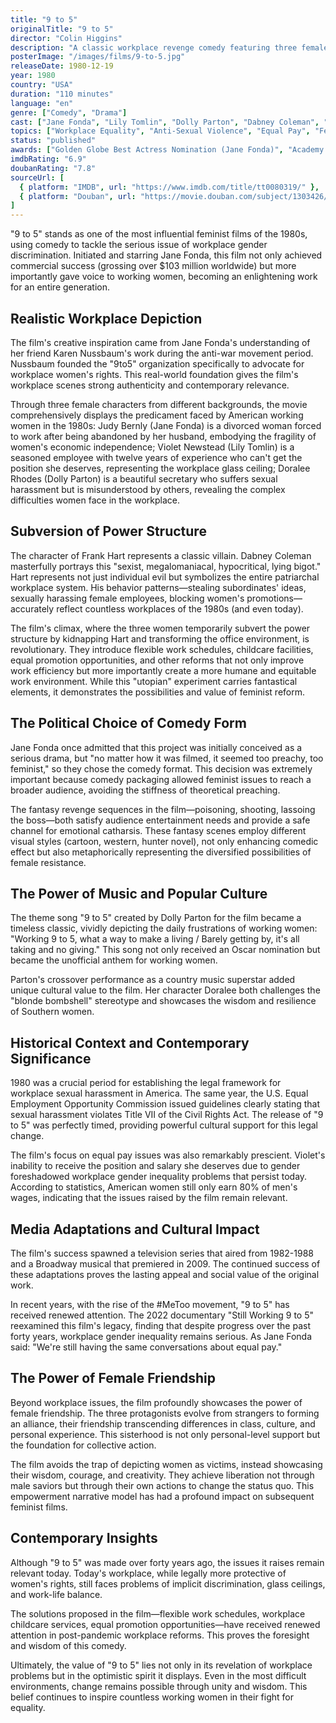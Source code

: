 ```yaml
---
title: "9 to 5"
originalTitle: "9 to 5"
director: "Colin Higgins"
description: "A classic workplace revenge comedy featuring three female employees who unite against their sexist boss, starring Jane Fonda, Lily Tomlin, and Dolly Parton. This groundbreaking film profoundly reveals gender discrimination, sexual harassment, and pay inequality issues in the 1980s workplace."
posterImage: "/images/films/9-to-5.jpg"
releaseDate: 1980-12-19
year: 1980
country: "USA"
duration: "110 minutes"
language: "en"
genre: ["Comedy", "Drama"]
cast: ["Jane Fonda", "Lily Tomlin", "Dolly Parton", "Dabney Coleman", "Elizabeth Wilson"]
topics: ["Workplace Equality", "Anti-Sexual Violence", "Equal Pay", "Female Friendship", "Patriarchy Critique"]
status: "published"
awards: ["Golden Globe Best Actress Nomination (Jane Fonda)", "Academy Award Best Original Song Nomination", "American Music Award Best Soundtrack"]
imdbRating: "6.9"
doubanRating: "7.8"
sourceUrl: [
  { platform: "IMDB", url: "https://www.imdb.com/title/tt0080319/" },
  { platform: "Douban", url: "https://movie.douban.com/subject/1303426/" }
]
---
```


"9 to 5" stands as one of the most influential feminist films of the 1980s, using comedy to tackle the serious issue of workplace gender discrimination. Initiated and starring Jane Fonda, this film not only achieved commercial success (grossing over $103 million worldwide) but more importantly gave voice to working women, becoming an enlightening work for an entire generation.

## Realistic Workplace Depiction

The film's creative inspiration came from Jane Fonda's understanding of her friend Karen Nussbaum's work during the anti-war movement period. Nussbaum founded the "9to5" organization specifically to advocate for workplace women's rights. This real-world foundation gives the film's workplace scenes strong authenticity and contemporary relevance.

Through three female characters from different backgrounds, the movie comprehensively displays the predicament faced by American working women in the 1980s: Judy Bernly (Jane Fonda) is a divorced woman forced to work after being abandoned by her husband, embodying the fragility of women's economic independence; Violet Newstead (Lily Tomlin) is a seasoned employee with twelve years of experience who can't get the position she deserves, representing the workplace glass ceiling; Doralee Rhodes (Dolly Parton) is a beautiful secretary who suffers sexual harassment but is misunderstood by others, revealing the complex difficulties women face in the workplace.

## Subversion of Power Structure

The character of Frank Hart represents a classic villain. Dabney Coleman masterfully portrays this "sexist, megalomaniacal, hypocritical, lying bigot." Hart represents not just individual evil but symbolizes the entire patriarchal workplace system. His behavior patterns—stealing subordinates' ideas, sexually harassing female employees, blocking women's promotions—accurately reflect countless workplaces of the 1980s (and even today).

The film's climax, where the three women temporarily subvert the power structure by kidnapping Hart and transforming the office environment, is revolutionary. They introduce flexible work schedules, childcare facilities, equal promotion opportunities, and other reforms that not only improve work efficiency but more importantly create a more humane and equitable work environment. While this "utopian" experiment carries fantastical elements, it demonstrates the possibilities and value of feminist reform.

## The Political Choice of Comedy Form

Jane Fonda once admitted that this project was initially conceived as a serious drama, but "no matter how it was filmed, it seemed too preachy, too feminist," so they chose the comedy format. This decision was extremely important because comedy packaging allowed feminist issues to reach a broader audience, avoiding the stiffness of theoretical preaching.

The fantasy revenge sequences in the film—poisoning, shooting, lassoing the boss—both satisfy audience entertainment needs and provide a safe channel for emotional catharsis. These fantasy scenes employ different visual styles (cartoon, western, hunter novel), not only enhancing comedic effect but also metaphorically representing the diversified possibilities of female resistance.

## The Power of Music and Popular Culture

The theme song "9 to 5" created by Dolly Parton for the film became a timeless classic, vividly depicting the daily frustrations of working women: "Working 9 to 5, what a way to make a living / Barely getting by, it's all taking and no giving." This song not only received an Oscar nomination but became the unofficial anthem for working women.

Parton's crossover performance as a country music superstar added unique cultural value to the film. Her character Doralee both challenges the "blonde bombshell" stereotype and showcases the wisdom and resilience of Southern women.

## Historical Context and Contemporary Significance

1980 was a crucial period for establishing the legal framework for workplace sexual harassment in America. The same year, the U.S. Equal Employment Opportunity Commission issued guidelines clearly stating that sexual harassment violates Title VII of the Civil Rights Act. The release of "9 to 5" was perfectly timed, providing powerful cultural support for this legal change.

The film's focus on equal pay issues was also remarkably prescient. Violet's inability to receive the position and salary she deserves due to gender foreshadowed workplace gender inequality problems that persist today. According to statistics, American women still only earn 80% of men's wages, indicating that the issues raised by the film remain relevant.

## Media Adaptations and Cultural Impact

The film's success spawned a television series that aired from 1982-1988 and a Broadway musical that premiered in 2009. The continued success of these adaptations proves the lasting appeal and social value of the original work.

In recent years, with the rise of the #MeToo movement, "9 to 5" has received renewed attention. The 2022 documentary "Still Working 9 to 5" reexamined this film's legacy, finding that despite progress over the past forty years, workplace gender inequality remains serious. As Jane Fonda said: "We're still having the same conversations about equal pay."

## The Power of Female Friendship

Beyond workplace issues, the film profoundly showcases the power of female friendship. The three protagonists evolve from strangers to forming an alliance, their friendship transcending differences in class, culture, and personal experience. This sisterhood is not only personal-level support but the foundation for collective action.

The film avoids the trap of depicting women as victims, instead showcasing their wisdom, courage, and creativity. They achieve liberation not through male saviors but through their own actions to change the status quo. This empowerment narrative model has had a profound impact on subsequent feminist films.

## Contemporary Insights

Although "9 to 5" was made over forty years ago, the issues it raises remain relevant today. Today's workplace, while legally more protective of women's rights, still faces problems of implicit discrimination, glass ceilings, and work-life balance.

The solutions proposed in the film—flexible work schedules, workplace childcare services, equal promotion opportunities—have received renewed attention in post-pandemic workplace reforms. This proves the foresight and wisdom of this comedy.

Ultimately, the value of "9 to 5" lies not only in its revelation of workplace problems but in the optimistic spirit it displays. Even in the most difficult environments, change remains possible through unity and wisdom. This belief continues to inspire countless working women in their fight for equality.